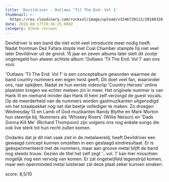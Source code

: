 ```yaml
---
title: 'Devildriver - Outlaws ‘Til The End: Vol 1'
thumbnail: >-
  https://res.cloudinary.com/rockxxl/image/upload/v1546720113/20180326_devildriver_cd_lg_4.jpg
date: 2018-08-17T19:36:25.000Z
category: Album reviews
---
```

Devildriver is een band die niet echt veel introductie meer nodig heeft. Nadat frontman Dez Fafara stopte met Coal Chamber stampte hij niet veel later Devildriver uit de grond. 15 jaar en zeven albums later stelt dit zootje ongeregeld hun alweer achtste album 'Outlaws ‘Til The End: Vol 1' aan ons voor.

'Outlaws ‘Til The End: Vol 1' is een conceptalbum geworden waarmee de band country nummers een eigen twist geeft. Dit doet veel fan, waaronder ons, raar opkijken. Nadat ze hun eerste videoclip 'Country Heroes' online plaatsten kregen we echter meteen zin in meer. Het originele nummer is van Hank III en niemand minder dan Hank III hem zelf verzorgd de guest vocals. Op de meerderheid van de nummers worden gastmuzikanten uitgenodigd om het totaalpakket nog net dat beetje vollediger te maken. Zo droegen Wednesday 13 en Lamb of God muzikanten Randy Blythe en Mark Morton hun steentje bij. Nummers als 'Whiskey Rivers' (Willie Nelson) en 'Dads Gonna Kill Me' (Richard Thompson) zijn volgens ons nog enkele songs die ook live sterk tot hun recht zullen komen.

Ondanks dat je dit niet vaak ziet in de metalwereld, heeft Devildriver een gewaagd concept kunnen omzetten in een geslaagd eindresultaat. Er is geëxperimenteerd met de nummers, maar aan groove metal blijft de band nog steeds trouw. Gezien de titel het zelf zegt ‘…vol. 1’ kan hier misschien mogelijk nog een vervolg van komen. Er zal ongetwijfeld tegenstrijd komen, maar een openminded metal luisteraar zal deze plaat zeker kunnen smaken.

score: 8,5/10
